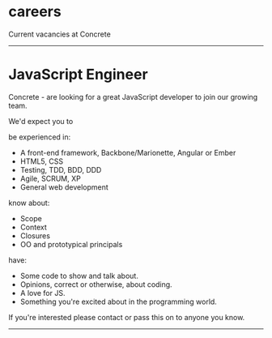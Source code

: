 careers
=======

Current vacancies at Concrete

----
JavaScript Engineer
=======

Concrete - are looking for a great JavaScript developer to join our growing team.

We'd expect you to

be experienced in:
- A front-end framework, Backbone/Marionette, Angular or Ember
- HTML5, CSS
- Testing, TDD, BDD, DDD
- Agile, SCRUM, XP
- General web development

know about:
- Scope
- Context
- Closures
- OO and prototypical principals

have:
- Some code to show and talk about.
- Opinions, correct or otherwise, about coding.
- A love for JS.
- Something you're excited about in the programming world.

If you're interested please contact  or pass this on to anyone you know.

----
